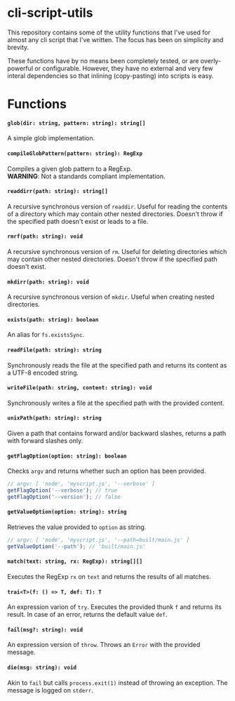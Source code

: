 # cli-script-utils
This repository contains some of the utility functions that I've used for almost any cli script that I've written.
The focus has been on simplicity and brevity.

These functions have by no means been completely tested, or are overly-powerful or configurable.
However, they have no external and very few interal dependencies so that inlining (copy-pasting) into scripts is easy.

# Functions

#### `glob(dir: string, pattern: string): string[]`
A simple glob implementation.

#### `compileGlobPattern(pattern: string): RegExp`
Compiles a given glob pattern to a RegExp.  
**WARNING**: Not a standards compliant implementation.

#### `readdirr(path: string): string[]`
A recursive synchronous version of `readdir`.
Useful for reading the contents of a directory which may contain other nested directories.
Doesn't throw if the specified path doesn't exist or leads to a file.

#### `rmrf(path: string): void`
A recursive synchronous version of `rm`.
Useful for deleting directories which may contain other nested directories.
Doesn't throw if the specified path doesn't exist.

#### `mkdirr(path: string): void`
A recursive synchronous version of `mkdir`.
Useful when creating nested directories.

#### `exists(path: string): boolean`
An alias for `fs.existsSync`.

#### `readFile(path: string): string`
Synchronously reads the file at the specified path and returns its content as a UTF-8 encoded string.

#### `writeFile(path: string, content: string): void`
Synchronously writes a file at the specified path with the provided content.

#### `unixPath(path: string): string`
Given a path that contains forward and/or backward slashes, returns a path with forward slashes only.

#### `getFlagOption(option: string): boolean`
Checks `argv` and returns whether such an option has been provided.

```js
// argv: [ 'node', 'myscript.js', '--verbose' ]
getFlagOption('--verbose'); // true
getFlagOption('--version'); // false
```

#### `getValueOption(option: string): string`
Retrieves the value provided to `option` as string.

```js
// argv: [ 'node', 'myscript.js', '--path=built/main.js' ]
getValueOption('--path'); // 'built/main.js'
```

#### `match(text: string, rx: RegExp): string[][]`
Executes the RegExp `rx` on `text` and returns the results of all matches.

#### `trai<T>(f: () => T, def: T): T`
An expression varion of `try`. Executes the provided thunk `f` and returns its result.
In case of an error, returns the default value `def`.

#### `fail(msg?: string): void`
An expression version of `throw`. Throws an `Error` with the provided message.

#### `die(msg: string): void`
Akin to `fail` but calls `process.exit(1)` instead of throwing an exception. The message is logged on `stderr`.


